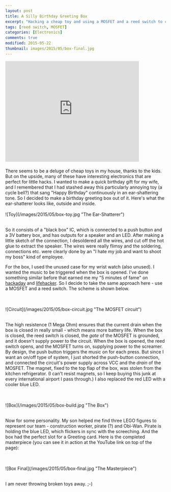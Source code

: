 ```yaml
---
layout: post
title: A Silly Birthday Greeting Box
excerpt: "Hacking a cheap toy and using a MOSFET and a reed switch to create a silly birthday greeting box."  
tags: [reed switch, MOSFET]
categories: [Electronics]
comments: true
modified: 2015-05-22
thumbnail: images/2015/05/box-final.jpg
---
```


<iframe width="420" height="315" src="https://www.youtube.com/embed/xy1e3aNny9s" frameborder="0" allowfullscreen></iframe>

<br />
<br />
There seems to be a deluge of cheap toys in my house, thanks to the
kids. But on the upside, many of these have interesting electronics
that are perfect for little hacks. I wanted to make a quick birthday
gift for my wife, and I remembered that I had stashed away this
particularly annoying toy (a cycle bell?) that sang "Happy Birthday"
continuously in an ear-shattering tone. So I decided to make a
birthday greeting box out of it. Here's what the ear-shatterer looks
like, outside and inside.

<br />
<br />
![Toy](/images/2015/05/box-toy.jpg "The Ear-Shatterer")
<br />
<br />


So it consists of a "black box" IC, which is connected to a push
button and a 3V battery box, and has outputs for a speaker and an LED.
After making a little sketch of the connection, I desoldered all the
wires, and cut off the hot glue to extract the speaker. The wires were
really flimsy and the soldering, connections etc. were clearly done by
an "I hate my job and want to shoot my boss" kind of employee.

For the box, I used the unused case for my wrist watch (also
unused). I wanted the music to be triggered when the box is opened. I've
done something similar before that earned me my "5 minutes of fame" on
[hackaday][1] and [lifehacker][2]. So I decide to take the same approach here -
use a MOSFET and a reed switch. The scheme is shown below.

<br />
<br />
![Circuit](/images/2015/05/box-circuit.jpg "The MOSFET circuit")
<br />
<br />

The high resistence (1 Mega Ohm) ensures that the current drain when
the box is closed in really small - which means more battery
life. When the box is closed, the reed switch is closed, the *gate* of
the MOSFET is grounded, and it doesn't supply power to the circuit.
When the box is opened, the reed switch opens, and the MOSFET turns
on, supplying power to the screamer. By design, the push button
triggers the music on for each press. But since I want an on/off type
of system, I just shorted the push-button connection, and connected
the circuit's power supply across VCC and the *drain* of the
MOSFET. The magnet, fixed to the top flap of the box, was stolen from
the kitchen refrigerator. (I can't resist magnets, so I keep buying
this junk at every international airport I pass through.) I also
replaced the red LED with a cooler blue LED.

<br />
<br />
![Box](/images/2015/05/box-build.jpg "The Box")
<br />
<br />


Now for some personality. My son helped me find three LEGO figures to
represent our team - construction worker, pirate (?) and
Obi-Wan. Pirate is holding the blue LED, which flickers in sync with
the screeching. And the box had the perfect slot for a Greeting
card. Here is the completed masterpiece (you can see it in action at
the YouTube link on top of the page):

<br />
<br />
![Box Final](/images/2015/05/box-final.jpg "The Masterpiece")
<br />
<br />

I am never throwing broken toys away. ;-)


[1]: http://hackaday.com/2012/12/21/adding-task-lighting-inside-a-desk/
[2]: http://lifehacker.com/5973589/add-automatic-led-lights-for-desk-drawers
